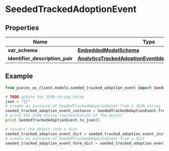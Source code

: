 # SeededTrackedAdoptionEvent


## Properties

Name | Type | Description | Notes
------------ | ------------- | ------------- | -------------
**var_schema** | [**EmbeddedModelSchema**](EmbeddedModelSchema) |  | [optional] 
**identifier_description_pair** | [**AnalyticsTrackedAdoptionEventIdentifierDescriptionPairs**](AnalyticsTrackedAdoptionEventIdentifierDescriptionPairs) |  | [optional] 

## Example

```python
from pieces_os_client.models.seeded_tracked_adoption_event import SeededTrackedAdoptionEvent

# TODO update the JSON string below
json = "{}"
# create an instance of SeededTrackedAdoptionEvent from a JSON string
seeded_tracked_adoption_event_instance = SeededTrackedAdoptionEvent.from_json(json)
# print the JSON string representation of the object
print SeededTrackedAdoptionEvent.to_json()

# convert the object into a dict
seeded_tracked_adoption_event_dict = seeded_tracked_adoption_event_instance.to_dict()
# create an instance of SeededTrackedAdoptionEvent from a dict
seeded_tracked_adoption_event_form_dict = seeded_tracked_adoption_event.from_dict(seeded_tracked_adoption_event_dict)
```



